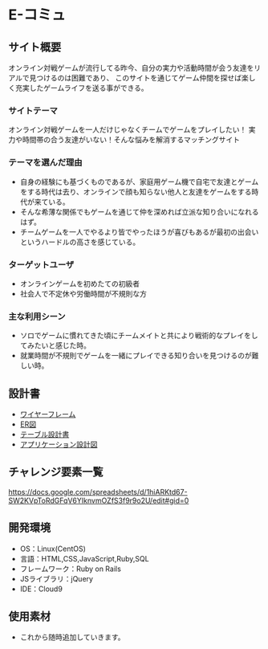 # E-コミュ

## サイト概要
オンライン対戦ゲームが流行してる昨今、自分の実力や活動時間が会う友達をリアルで見つけるのは困難であり、
このサイトを通じてゲーム仲間を探せば楽しく充実したゲームライフを送る事ができる。

### サイトテーマ
オンライン対戦ゲームを一人だけじゃなくチームでゲームをプレイしたい！
実力や時間帯の合う友達がいない！そんな悩みを解消するマッチングサイト

### テーマを選んだ理由
- 自身の経験にも基づくものであるが、家庭用ゲーム機で自宅で友達とゲームをする時代は去り、オンラインで顔も知らない他人と友達をゲームをする時代が来ている。
- そんな希薄な関係でもゲームを通じて仲を深めれば立派な知り合いになれるはず。
- チームゲームを一人でやるより皆でやったほうが喜びもあるが最初の出会いというハードルの高さを感じている。

### ターゲットユーザ
- オンラインゲームを初めたての初級者
- 社会人で不定休や労働時間が不規則な方

### 主な利用シーン
- ソロでゲームに慣れてきた頃にチームメイトと共により戦術的なプレイをしてみたいと感じた時。
- 就業時間が不規則でゲームを一緒にプレイできる知り合いを見つけるのが難しい時。

## 設計書
- [ワイヤーフレーム](https://docs.google.com/presentation/d/16jaDDweVfQLgKLMTjKs0PT1zD_S_QAed-TFy_Ln--Ws/edit#slide=id.gd87ed4701b_0_135)
- [ER図](https://app.diagrams.net/#G1D0ArX5NvIBwTDzBGamZfako9NoGSmNGc)
- [テーブル設計書](https://docs.google.com/spreadsheets/d/1WBwgN_2HPZZBksg4URirIVqQHqWrSsfWtcBz7S43Q_w/edit#gid=0)
- [アプリケーション設計図](https://docs.google.com/spreadsheets/d/13ddJysucZNNvoe5T517YS6iqyEZVzTxQauAHkU7aAc0/edit#gid=0)

## チャレンジ要素一覧
<https://docs.google.com/spreadsheets/d/1hiARKtd67-SW2KVpToRdGFqV6YIknvmOZfS3f9r9o2U/edit#gid=0>

## 開発環境
- OS：Linux(CentOS)
- 言語：HTML,CSS,JavaScript,Ruby,SQL
- フレームワーク：Ruby on Rails
- JSライブラリ：jQuery
- IDE：Cloud9

## 使用素材
- これから随時追加していきます。